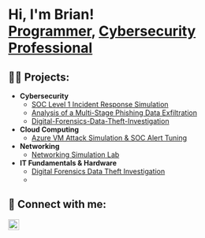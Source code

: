 <h1>Hi, I'm Brian! <br/><a href="https://github.com/joshmadakor1">Programmer</a>, <a href="https://www.linkedin.com/in/joshmadakor/">Cybersecurity Professional</a>

<h2>👨‍💻 Projects:</h2>

- <b>Cybersecurity</b>
  - [SOC Level 1 Incident Response Simulation](https://github.com/Brianl8798/SOC-Level-1-Incident-Response-Simulation)
  - [Analysis of a Multi-Stage Phishing Data Exfiltration](https://github.com/Brianl8798/Analysis-of-a-Multi-Stage-Phishing-Data-Exfiltration)
  - [Digital-Forensics-Data-Theft-Investigation](https://github.com/Brianl8798/Digital-Forensics-Data-Theft-Investigation)
- <b>Cloud Computing</b>
  - [Azure VM Attack Simulation & SOC Alert Tuning](https://github.com/Brianl8798/Azure-VM-Attack-Simulation-SOC-Alert-Tuning)
- <b>Networking</b>
  - [Networking Simulation Lab](https://github.com/Brianl8798/Networking-Simulation-Lab)
- <b>IT Fundamentals & Hardware</b>
  - [Digital Forensics Data Theft Investigation](https://github.com/Brianl8798/Digital-Forensics-Data-Theft-Investigation/blob/main/README.md)
  - 
<h2> 🤳 Connect with me:</h2>

[<img align="left" alt="BrianLam | LinkedIn" width="22px" src="https://cdn.jsdelivr.net/npm/simple-icons@v3/icons/linkedin.svg" />][linkedin]

[linkedin]: https://www.linkedin.com/in/brian-lam-282176172/

<!--
**joshmadakor1/joshmadakor1** is a ✨ _special_ ✨ repository because its `README.md` (this file) appears on your GitHub profile.
